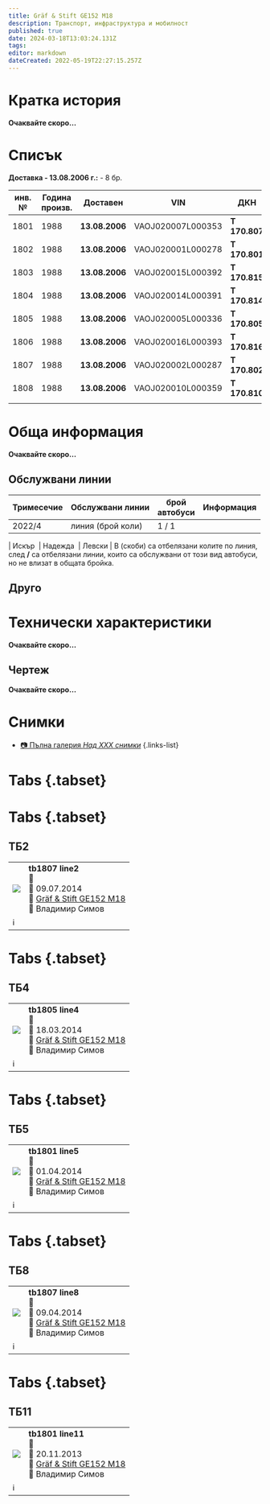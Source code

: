 ```yaml
---
title: Gräf & Stift GE152 M18
description: Транспорт, инфраструктура и мобилност
published: true
date: 2024-03-18T13:03:24.131Z
tags: 
editor: markdown
dateCreated: 2022-05-19T22:27:15.257Z
---
```


# Кратка история

**Oчаквайте скоро…**

# Списък

**Доставка - 13.08.2006 г.:** \- 8 бр.  

| **инв. №** | **Година произв.** | Доставен | VIN | ДКН | Спрян | Информация |
| --- | --- | --- | --- | --- | --- | --- |
| 1801 | 1988 | **13.08.2006** | VAOJ020007L000353 | **T 170.807** |     |     |
| 1802 | 1988 | **13.08.2006** | VAOJ020001L000278 | **T 170.801** |     |     |
| 1803 | 1988 | **13.08.2006** | VAOJ020015L000392 | **T 170.815** |     |     |
| 1804 | 1988 | **13.08.2006** | VAOJ020014L000391 | **T 170.814** |     |     |
| 1805 | 1988 | **13.08.2006** | VAOJ020005L000336 | **T 170.805** |     |     |
| 1806 | 1988 | **13.08.2006** | VAOJ020016L000393 | **T 170.816** |     |     |
| 1807 | 1988 | **13.08.2006** | VAOJ020002L000287 | **T 170.802** |     |     |
| 1808 | 1988 | **13.08.2006** | VAOJ020010L000359 | **T 170.810** |     |     |
|     |     |     |     |     |     |     |

# Обща информация

**Oчаквайте скоро…**

## Обслужвани линии

| **Тримесечие** | **Обслужвани линии** | **брой**  <br>**автобуси** | **Информация** |
| --- | --- | --- | --- |
| 2022/4 | линия (брой коли) | 1 / 1 |     |

| Искър  | Надежда  | Левски | В (скоби) са отбелязани колите по линия, след **/** са отбелязани линии, които са обслужвани от този вид автобуси, но не влизат в общата бройка.

## Друго

# Технически характеристики

**Oчаквайте скоро…**

## Чертеж

**Oчаквайте скоро…**

# Снимки
       
- [📷 Пълна галерия *Над ХХХ снимки*](/bg/public-transport/gallery/1988-Graf-Stift-GE152-M18)
{.links-list}



# Tabs {.tabset}


# Tabs {.tabset}
## ТБ2
<!--следващ пост--> 
<div class="table-responsive"><table style="width:100%"><tr>
<td><img src="http://46.10.181.183:1518/trinmo/gallery/vladimir-simov/tb/man-graf-stift/tb1807%20line2%209.7.2014.jpg"></td>
<td><b>tb1807 line2</b><br>📌  <br>📆 09.07.2014 <br>🚎 <a href="/bg/public-transport/gallery/1988-Graf-Stift-GE152-M18">Gräf & Stift GE152 M18  </a> <br>📸 Владимир Симов</td></tr>
  <td colspan=2 >ℹ️ </td></table></div>

# Tabs {.tabset}
## ТБ4
<!--следващ пост--> 
<div class="table-responsive"><table style="width:100%"><tr>
<td><img src="http://46.10.181.183:1518/trinmo/gallery/vladimir-simov/tb/man-graf-stift/tb1805%20line4%2018.3.2014.jpg"></td>
<td><b>tb1805 line4</b><br>📌  <br>📆 18.03.2014 <br>🚎 <a href="/bg/public-transport/gallery/1988-Graf-Stift-GE152-M18">Gräf & Stift GE152 M18  </a> <br>📸 Владимир Симов</td></tr>
  <td colspan=2 >ℹ️ </td></table></div>
  
  
# Tabs {.tabset}
## ТБ5
<!--следващ пост--> 
<div class="table-responsive"><table style="width:100%"><tr>
<td><img src="http://46.10.181.183:1518/trinmo/gallery/vladimir-simov/tb/man-graf-stift/tb1801%20line5%201.4.2014.jpg"></td>
<td><b>tb1801 line5</b><br>📌  <br>📆 01.04.2014 <br>🚎 <a href="/bg/public-transport/gallery/1988-Graf-Stift-GE152-M18">Gräf & Stift GE152 M18  </a> <br>📸 Владимир Симов</td></tr>
  <td colspan=2 >ℹ️ </td></table></div>
  
  
# Tabs {.tabset}
## ТБ8
<!--следващ пост--> 
<div class="table-responsive"><table style="width:100%"><tr>
<td><img src="http://46.10.181.183:1518/trinmo/gallery/vladimir-simov/tb/man-graf-stift/tb1807%20line8%209.4.2014.jpg"></td>
<td><b>tb1807 line8</b><br>📌  <br>📆 09.04.2014 <br>🚎 <a href="/bg/public-transport/gallery/1988-Graf-Stift-GE152-M18">Gräf & Stift GE152 M18  </a> <br>📸 Владимир Симов</td></tr>
  <td colspan=2 >ℹ️ </td></table></div>
  
  
# Tabs {.tabset}
## ТБ11
<!--следващ пост--> 
<div class="table-responsive"><table style="width:100%"><tr>
<td><img src="http://46.10.181.183:1518/trinmo/gallery/vladimir-simov/tb/man-graf-stift/tb1801%20line11%2020.11.2013_1.jpg"></td>
<td><b>tb1801 line11</b><br>📌  <br>📆 20.11.2013 <br>🚎 <a href="/bg/public-transport/gallery/1988-Graf-Stift-GE152-M18">Gräf & Stift GE152 M18  </a> <br>📸 Владимир Симов</td></tr>
  <td colspan=2 >ℹ️ </td></table></div>


